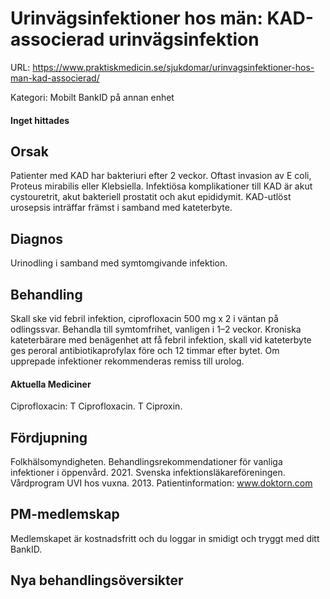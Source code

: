 # Urinvägsinfektioner hos män: KAD-associerad urinvägsinfektion

URL: https://www.praktiskmedicin.se/sjukdomar/urinvagsinfektioner-hos-man-kad-associerad/



Kategori: Mobilt BankID på annan enhet

#### Inget hittades

## Orsak

Patienter med KAD har bakteriuri efter 2 veckor. Oftast invasion av E coli, Proteus mirabilis eller Klebsiella. Infektiösa komplikationer till KAD är akut cystouretrit, akut bakteriell prostatit och akut epididymit. KAD-utlöst urosepsis inträffar främst i samband med kateterbyte.

## Diagnos

Urinodling i samband med symtomgivande infektion.

## Behandling

Skall ske vid febril infektion, ciprofloxacin 500 mg x 2 i väntan på odlingssvar. Behandla till symtomfrihet, vanligen i 1–2 veckor. Kroniska kateterbärare med benägenhet att få febril infektion, skall vid kateterbyte ges peroral antibiotikaprofylax före och 12 timmar efter bytet.
Om upprepade infektioner rekommenderas remiss till urolog.

#### Aktuella Mediciner

Ciprofloxacin: T Ciprofloxacin. T Ciproxin.

## Fördjupning

Folkhälsomyndigheten. Behandlingsrekommendationer för vanliga infektioner i öppenvård. 2021.
Svenska infektionsläkareföreningen. Vårdprogram UVI hos vuxna. 2013.
Patientinformation: www.doktorn.com

## PM-medlemskap

Medlemskapet är kostnadsfritt och du loggar in smidigt och tryggt med ditt BankID.

## Nya behandlingsöversikter

